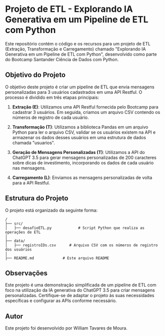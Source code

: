 # Projeto de ETL - Explorando IA Generativa em um Pipeline de ETL com Python

Este repositório contém o código e os recursos para um projeto de ETL (Extração, Transformação e Carregamento) chamado "Explorando IA Generativa em um Pipeline de ETL com Python", desenvolvido como parte do Bootcamp Santander Ciência de Dados com Python.

## Objetivo do Projeto

O objetivo deste projeto é criar um pipeline de ETL que envia mensagens personalizadas para 3 usuários cadastrados em uma API Restful. O processo é dividido em três etapas principais:

1. **Extração (E)**: Utilizamos uma API Restful fornecida pelo Bootcamp para cadastrar 3 usuários. Em seguida, criamos um arquivo CSV contendo os números de registro de cada usuário.

2. **Transformação (T)**: Utilizamos a biblioteca Pandas em um arquivo Python para ler o arquivo CSV, validar se os usuários existem na API e armazenar os dados desses usuários em uma estrutura de dados chamada "usuarios".

3. **Geração de Mensagens Personalizadas (T)**: Utilizamos a API do ChatGPT 3.5 para gerar mensagens personalizadas de 200 caracteres sobre dicas de investimento, incorporando os dados de cada usuário nas mensagens.

4. **Carregamento (L)**: Enviamos as mensagens personalizadas de volta para a API Restful.

## Estrutura do Projeto

O projeto está organizado da seguinte forma:

```
/
├── src/
│   ├── desafioETL.py            # Script Python que realiza as operações de ETL
│
├── data/
│   ├── registroIDs.csv      # Arquivo CSV com os números de registro dos usuários
│
├── README.md             # Este arquivo README
```

## Observações

Este projeto é uma demonstração simplificada de um pipeline de ETL com foco na utilização da IA generativa do ChatGPT 3.5 para criar mensagens personalizadas. Certifique-se de adaptar o projeto às suas necessidades específicas e configurar as APIs conforme necessário.

## Autor

Este projeto foi desenvolvido por William Tavares de Moura.
